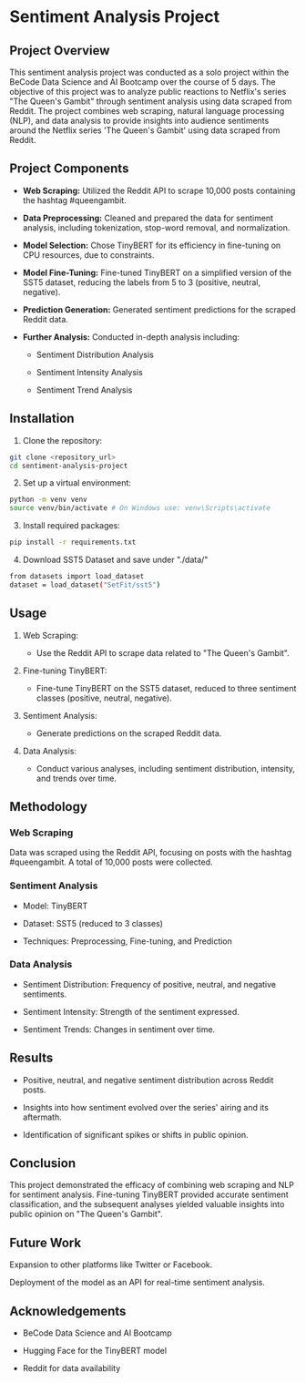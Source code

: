 # Sentiment Analysis Project

## Project Overview

This sentiment analysis project was conducted as a solo project within the BeCode Data Science and AI Bootcamp over the course of 5 days. The objective of this project was to analyze public reactions to Netflix's series "The Queen's Gambit" through sentiment analysis using data scraped from Reddit. The project combines web scraping, natural language processing (NLP), and data analysis to provide insights into audience sentiments around the Netflix series 'The Queen's Gambit' using data scraped from Reddit.

## Project Components

* **Web Scraping:** Utilized the Reddit API to scrape 10,000 posts containing the hashtag #queengambit.

* **Data Preprocessing:** Cleaned and prepared the data for sentiment analysis, including tokenization, stop-word removal, and normalization.

* **Model Selection:** Chose TinyBERT for its efficiency in fine-tuning on CPU resources, due to constraints.

* **Model Fine-Tuning:** Fine-tuned TinyBERT on a simplified version of the SST5 dataset, reducing the labels from 5 to 3 (positive, neutral, negative).

* **Prediction Generation:** Generated sentiment predictions for the scraped Reddit data.

* **Further Analysis:** Conducted in-depth analysis including:

  * Sentiment Distribution Analysis

  * Sentiment Intensity Analysis

  * Sentiment Trend Analysis

## Installation

1. Clone the repository:

```bash
git clone <repository_url>
cd sentiment-analysis-project
```

2. Set up a virtual environment:

```bash
python -m venv venv
source venv/bin/activate # On Windows use: venv\Scripts\activate
```

3. Install required packages:

```bash
pip install -r requirements.txt
```

4. Download SST5 Dataset and save under "./data/"

```bash
from datasets import load_dataset
dataset = load_dataset("SetFit/sst5")
```

## Usage

1. Web Scraping:

    * Use the Reddit API to scrape data related to "The Queen's Gambit".

2. Fine-tuning TinyBERT:

    * Fine-tune TinyBERT on the SST5 dataset, reduced to three sentiment classes (positive, neutral, negative).

3. Sentiment Analysis:

    * Generate predictions on the scraped Reddit data.

4. Data Analysis:

    * Conduct various analyses, including sentiment distribution, intensity, and trends over time.

## Methodology

### Web Scraping

Data was scraped using the Reddit API, focusing on posts with the hashtag #queengambit. A total of 10,000 posts were collected.

### Sentiment Analysis

* Model: TinyBERT

* Dataset: SST5 (reduced to 3 classes)

* Techniques: Preprocessing, Fine-tuning, and Prediction

### Data Analysis

* Sentiment Distribution: Frequency of positive, neutral, and negative sentiments.

* Sentiment Intensity: Strength of the sentiment expressed.

* Sentiment Trends: Changes in sentiment over time.

## Results

* Positive, neutral, and negative sentiment distribution across Reddit posts.

* Insights into how sentiment evolved over the series' airing and its aftermath.

* Identification of significant spikes or shifts in public opinion.

## Conclusion

This project demonstrated the efficacy of combining web scraping and NLP for sentiment analysis. Fine-tuning TinyBERT provided accurate sentiment classification, and the subsequent analyses yielded valuable insights into public opinion on "The Queen's Gambit".

## Future Work

Expansion to other platforms like Twitter or Facebook.

Deployment of the model as an API for real-time sentiment analysis.

## Acknowledgements

* BeCode Data Science and AI Bootcamp

* Hugging Face for the TinyBERT model

* Reddit for data availability
